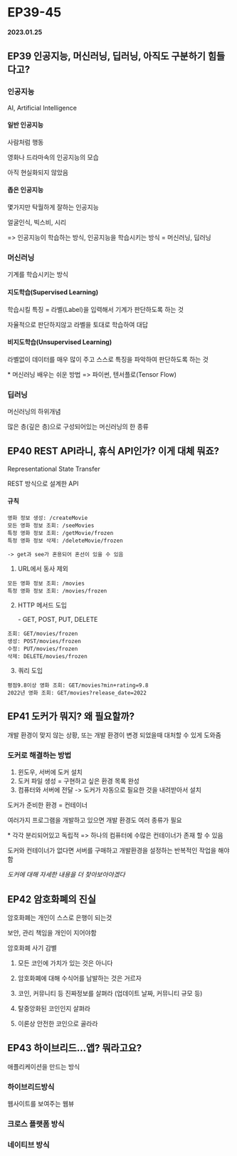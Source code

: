 # EP39-45

**2023.01.25**

## EP39 인공지능, 머신러닝, 딥러닝, 아직도 구분하기 힘들다고?

### 인공지능

AI, Artificial Intelligence

#### 일반 인공지능

사람처럼 행동

영화나 드라마속의 인공지능의 모습

아직 현실화되지 않았음

#### 좁은 인공지능

몇가지만 탁월하게 잘하는 인공지능

얼굴인식, 빅스비, 시리

=> 인공지능이 학습하는 방식, 인공지능을 학습시키는 방식 = 머신러닝, 딥러닝

### 머신러닝

기계를 학습시키는 방식

#### 지도학습(Supervised Learning)

학습시킬 특징 = 라벨(Label)을 입력해서 기계가 판단하도록 하는 것

자율적으로 판단하지않고 라벨을 토대로 학습하여 대답

#### 비지도학습(Unsupervised Learning)

라벨없이 데이터를 매우 많이 주고 스스로 특징을 파악하여 판단하도록 하는 것

\* 머신러닝 배우는 쉬운 방법 => 파이썬, 텐서플로(Tensor Flow)

### 딥러닝

머신러닝의 하위개념

많은 층(깊은 층)으로 구성되어있는 머신러닝의 한 종류

## EP40 REST API라니, 휴식 API인가? 이게 대체 뭐죠?

Representational State Transfer

REST 방식으로 설계한 API

#### 규칙

```
영화 정보 생성: /createMovie
모든 영화 정보 조회: /seeMovies
특정 영화 정보 조회: /getMovie/frozen
특정 영화 정보 삭제: /deleteMovie/frozen

-> get과 see가 혼용되어 혼선이 있을 수 있음
```

1. URL에서 동사 제외

```
모든 영화 정보 조회: /movies
특정 영화 정보 조회: /movies/frozen
```

2. HTTP 메서드 도입

   \- GET, POST, PUT, DELETE

```
조회: GET/movies/frozen
생성: POST/movies/frozen
수정: PUT/movies/frozen
삭제: DELETE/movies/frozen
```

3. 쿼리 도입

```
평점9.8이상 영화 조회: GET/movies?min+rating=9.8
2022년 영화 조회: GET/movies?release_date=2022
```

## EP41 도커가 뭐지? 왜 필요할까?

개발 환경이 맞지 않는 상황, 또는 개발 환경이 변경 되었을때 대처할 수 있게 도와줌

### 도커로 해결하는 방법

1. 윈도우, 서버에 도커 설치
2. 도커 파일 생성 = 구현하고 싶은 환경 목록 완성
3. 컴퓨터와 서버에 전달 -> 도커가 자동으로 필요한 것을 내려받아서 설치

도커가 준비한 환경 = 컨테이너

여러가지 프로그램을 개발하고 있으면 개발 환경도 여러 종류가 필요

\* 각각 분리되어있고 독립적 => 하나의 컴퓨터에 수많은 컨테이너가 존재 할 수 있음

도커와 컨테이너가 없다면 서버를 구매하고 개발환경을 설정하는 반복적인 작업을 해야함

_도커에 대해 자세한 내용을 더 찾아보아야겠다_

## EP42 암호화폐의 진실

암호화폐는 개인이 스스로 은행이 되는것

보안, 관리 책임을 개인이 지어야함

암호화폐 사기 감별

1. 모든 코인에 가치가 있는 것은 아니다

2. 암호화폐에 대해 수식어를 남발하는 것은 거르자

3. 코인, 커뮤니티 등 진짜정보를 살펴라 (업데이트 날짜, 커뮤니티 규모 등)

4. 탈중앙화된 코인인지 살펴라

5. 이론상 안전한 코인으로 골라라

## EP43 하이브리드...앱? 뭐라고요?

애플리케이션을 만드는 방식

### 하이브리드방식

웹사이트를 보여주는 웹뷰

### 크로스 플랫폼 방식

### 네이티브 방식
